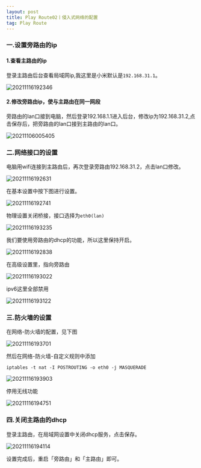 ```yaml
---
layout: post
title: Play Route02丨侵入式网络的配置
tag: Play Route
---
```



### 一.设置旁路由的ip

#### 1.查看主路由的ip

登录主路由后台查看局域网ip,我这里是小米默认是`192.168.31.1`。

![20211116192346](https://cdn.jsdelivr.net/gh/luckykang/picture_bed/blogs_images/20211116192346.png)

#### 2.修改旁路由ip，使与主路由在同一网段

旁路由的lan口接到电脑，然后登录192.168.1.1进入后台，修改ip为192.168.31.2,点击保存后，把旁路由的lan口接到主路由的lan口。

![20211106005405](https://cdn.jsdelivr.net/gh/luckykang/picture_bed/blogs_images/20211106005405.png)

### 二.网络接口的设置

电脑用wifi连接到主路由后，再次登录旁路由192.168.31.2，点击lan口修改。

![20211116192631](https://cdn.jsdelivr.net/gh/luckykang/picture_bed/blogs_images/20211116192631.png)

在基本设置中按下图进行设置。

![20211116192741](https://cdn.jsdelivr.net/gh/luckykang/picture_bed/blogs_images/20211116192741.png)

物理设置关闭桥接，接口选择为`eth0(lan)`

![20211116193235](https://cdn.jsdelivr.net/gh/luckykang/picture_bed/blogs_images/20211116193235.png)

我们要使用旁路由的dhcp的功能，所以这里保持开启。

![20211116192838](https://cdn.jsdelivr.net/gh/luckykang/picture_bed/blogs_images/20211116192838.png)

在高级设置里，指向旁路由

![20211116193022](https://cdn.jsdelivr.net/gh/luckykang/picture_bed/blogs_images/20211116193022.png)

ipv6这里全部禁用

![20211116193122](https://cdn.jsdelivr.net/gh/luckykang/picture_bed/blogs_images/20211116193122.png)


### 三.防火墙的设置

在网络-防火墙的配置，见下图

![20211116193701](https://cdn.jsdelivr.net/gh/luckykang/picture_bed/blogs_images/20211116193701.png)

然后在网络-防火墙-自定义规则中添加

    iptables -t nat -I POSTROUTING -o eth0 -j MASQUERADE

![20211116193903](https://cdn.jsdelivr.net/gh/luckykang/picture_bed/blogs_images/20211116193903.png)

停用无线功能

![20211116194751](https://cdn.jsdelivr.net/gh/luckykang/picture_bed/blogs_images/20211116194751.png)

### 四.关闭主路由的dhcp

登录主路由，在局域网设置中关闭dhcp服务，点击保存。

![20211116194114](https://cdn.jsdelivr.net/gh/luckykang/picture_bed/blogs_images/20211116194114.png)

设置完成后，重启「旁路由」和「主路由」即可。